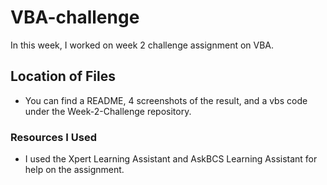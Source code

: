 # VBA-challenge

In this week, I worked on week 2 challenge assignment on VBA.

## Location of Files

* You can find a README, 4 screenshots of the result, and a vbs code under the Week-2-Challenge repository.

### Resources I Used

* I used the Xpert Learning Assistant and AskBCS Learning Assistant for help on the assignment.
